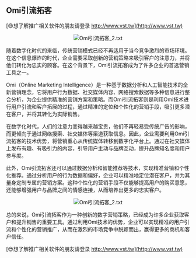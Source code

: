 ## **Omi引流拓客**

[😍想了解推广相关软件的朋友请登录 http://www.vst.tw](http://www.vst.tw)

 <center><img src="https://vst.tw/MP4/tuiguang/png/7.png" alt="Omi引流拓客_2.txt"></center>

随着数字化时代的来临，传统营销模式已经不再适用于当今竞争激烈的市场环境。在这个信息爆炸的时代，企业需要采取创新的营销策略来吸引客户的注意力，并将他们转化为忠实的顾客。在这个背景下，Omi引流拓客成为了许多企业的首选营销工具之一。

Omi（Online Marketing Intelligence）是一种基于数据分析和人工智能技术的全新营销理念，它将用户行为数据、社交媒体内容、网络搜索数据等多种信息进行整合分析，为企业提供精准的营销方案和策略。而Omi引流拓客则是利用Omi技术进行用户引流和客户拓展的过程，通过精准的定位和个性化的营销手段，吸引更多潜在客户，并将其转化为实际销售。

在数字化时代，人们的注意力变得越来越宝贵，他们不再轻易受传统广告的影响，而更倾向于通过网络搜索、社交媒体等渠道获取信息。因此，企业需要利用Omi引流拓客的技术优势，将营销重心从传统媒体转移到数字化平台上。通过在社交媒体上发布有趣、有吸引力的内容，引导用户主动与品牌互动，提升品牌知名度和用户参与度。

此外，Omi引流拓客还可以通过数据分析和智能推荐等技术，实现精准营销和个性化推荐。通过分析用户的行为数据和偏好，企业可以精准地定位潜在客户，并为其量身定制专属的营销方案。这种个性化的营销手段不仅能够提高用户的购买意愿，还能够增强用户与品牌之间的情感连接，从而培养出更多的忠实客户。

 <center><img src="https://vst.tw/MP4/tuiguang/png/1.png" alt="Omi引流拓客_2.txt"></center>

总的来说，Omi引流拓客作为一种创新的数字营销策略，已经成为许多企业获取客户和提升销售的重要工具。通过利用Omi技术的优势，企业可以实现精准的用户引流和个性化的营销推广，从而在激烈的市场竞争中脱颖而出，赢得更多的商机和客户信任。

[😍想了解推广相关软件的朋友请登录 http://www.vst.tw](http://www.vst.tw)




